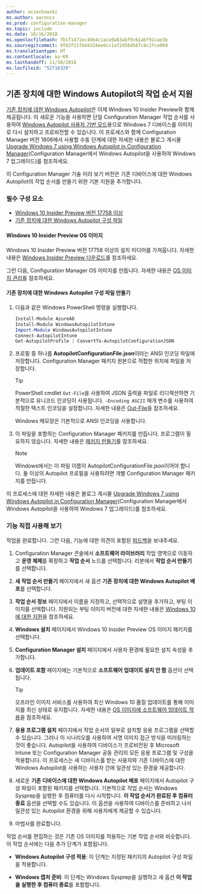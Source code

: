 ```yaml
---
author: aczechowski
ms.author: aaroncz
ms.prod: configuration-manager
ms.topic: include
ms.date: 10/16/2018
ms.openlocfilehash: 7b1f1471ec4b64c1aca9a83abf9c61abf91cae3b
ms.sourcegitcommit: 9f02f21fbd4324ee8cc1af2d56db67c9c2fce969
ms.translationtype: HT
ms.contentlocale: ko-KR
ms.lasthandoff: 11/30/2018
ms.locfileid: "52716320"
---
```

## <a name="bkmk_autopilot"></a> 기존 장치에 대한 Windows Autopilot의 작업 순서 지원
<!--1358333-->

[기존 장치에 대한 Windows Autopilot](https://techcommunity.microsoft.com/t5/Windows-IT-Pro-Blog/New-Windows-Autopilot-capabilities-and-expanded-partner-support/ba-p/260430)은 이제 Windows 10 Insider Preview와 함께 제공됩니다. 이 새로운 기능을 사용하면 단일 Configuration Manager 작업 순서를 사용하여 [Windows Autopilot 사용자 기반 모드](https://docs.microsoft.com/windows/deployment/windows-autopilot/user-driven)용으로 Windows 7 디바이스를 이미지로 다시 설치하고 프로비전할 수 있습니다. 이 프로세스와 함께 Configuration Manager 버전 1806에서 사용할 수동 단계에 대한 자세한 내용은 블로그 게시물 [Upgrade Windows 7 using Windows Autopilot in Configuration Manager](https://techcommunity.microsoft.com/t5/Windows-IT-Pro-Blog/Upgrade-Windows-7-using-Windows-Autopilot-in-Configuration/ba-p/267747)(Configuration Manager에서 Windows Autopilot을 사용하여 Windows 7 업그레이드)를 참조하세요. 

이 Configuration Manager 기술 미리 보기 버전은 기존 디바이스에 대한 Windows Autopilot의 작업 순서를 만들기 위한 기본 지원을 추가합니다. 


### <a name="prerequisites"></a>필수 구성 요소

- [Windows 10 Insider Preview 버전 17758 이상](#bkmk_autopilot-image)  
- [기존 장치에 대한 Windows Autopilot 구성 파일](#bkmk_autopilot-json)  

#### <a name="bkmk_autopilot-image"></a> Windows 10 Insider Preview OS 이미지
Windows 10 Insider Preview 버전 17758 이상의 설치 미디어를 가져옵니다. 자세한 내용은 [Windows Insider Preview 다운로드](https://www.microsoft.com/software-download/windowsinsiderpreviewadvanced)를 참조하세요.  

그런 다음, Configuration Manager OS 이미지를 만듭니다. 자세한 내용은 [OS 이미지 관리](/sccm/osd/get-started/manage-operating-system-images)를 참조하세요.

#### <a name="bkmk_autopilot-json"></a> 기존 장치에 대한 Windows Autopilot 구성 파일 만들기
1. 다음과 같은 Windows PowerShell 명령을 실행합니다.  

    ``` PowerShell  
    Install-Module AzureAD
    Install-Module WindowsAutopilotIntune 
    Import-Module WindowsAutopilotIntune 
    Connect-AutopilotIntune 
    Get-AutopilotProfile | ConvertTo-AutopilotConfigurationJSON 
    ```  

2. 프로필 중 하나를 **AutopilotConfigurationFile.json**이라는 ANSI 인코딩 파일에 저장합니다. Configuration Manager 패키지 원본으로 적합한 위치에 파일을 저장합니다.  

    > [!Tip]  
    > PowerShell cmdlet `Out-File`을 사용하여 JSON 출력을 파일로 리디렉션하면 기본적으로 유니코드 인코딩이 사용됩니다. `-Encoding ASCII` 매개 변수를 사용하여 적절한 텍스트 인코딩을 설정합니다. 자세한 내용은 [Out-File](https://docs.microsoft.com/powershell/module/microsoft.powershell.utility/out-file?view=powershell-6#optional-parameters)을 참조하세요.  
    > 
    > Windows 메모장은 기본적으로 ANSI 인코딩을 사용합니다.  

3. 이 파일을 포함하는 Configuration Manager 패키지를 만듭니다. 프로그램이 필요하지 않습니다. 자세한 내용은 [패키지 만들기](/sccm/apps/deploy-use/packages-and-programs#create-a-package-and-program)를 참조하세요.  

    > [!NOTE]  
    > Windows에서는 이 파일 이름이 AutopilotConfigurationFile.json이어야 합니다. 둘 이상의 Autopilot 프로필을 사용하려면 개별 Configuration Manager 패키지를 만듭니다.  

이 프로세스에 대한 자세한 내용은 블로그 게시물 [Upgrade Windows 7 using Windows Autopilot in Configuration Manager](https://techcommunity.microsoft.com/t5/Windows-IT-Pro-Blog/Upgrade-Windows-7-using-Windows-Autopilot-in-Configuration/ba-p/267747)(Configuration Manager에서 Windows Autopilot을 사용하여 Windows 7 업그레이드)를 참조하세요.


### <a name="try-it-out"></a>기능 직접 사용해 보기

작업을 완료합니다. 그런 다음, 기능에 대한 의견이 포함된 [피드백](/sccm/core/understand/find-help#product-feedback)을 보내주세요.

1. Configuration Manager 콘솔에서 **소프트웨어 라이브러리** 작업 영역으로 이동하고 **운영 체제**를 확장하고 **작업 순서** 노드를 선택합니다. 리본에서 **작업 순서 만들기**를 선택합니다.  

2. **새 작업 순서 만들기** 페이지에서 새 옵션 **기존 장치에 대한 Windows Autopilot 배포**를 선택합니다.  

3. **작업 순서 정보** 페이지에서 이름을 지정하고, 선택적으로 설명을 추가하고, 부팅 이미지를 선택합니다. 지원되는 부팅 이미지 버전에 대한 자세한 내용은 [Windows 10에 대한 지원](/sccm/core/plan-design/configs/support-for-windows-10#windows-10-adk)을 참조하세요.  

4. **Windows 설치** 페이지에서 Windows 10 Insider Preview OS 이미지 패키지를 선택합니다.  

5. **Configuration Manager 설치** 페이지에서 사용자 환경에 필요한 설치 속성을 추가합니다.  

6. **업데이트 포함** 페이지에는 기본적으로 **소프트웨어 업데이트 설치 안 함** 옵션이 선택됩니다.  

    > [!Tip]  
    > 오프라인 이미지 서비스를 사용하여 최신 Windows 10 품질 업데이트를 통해 이미지를 최신 상태로 유지합니다. 자세한 내용은 [OS 이미지에 소프트웨어 업데이트 적용](/sccm/osd/get-started/manage-operating-system-images#BKMK_OSImagesApplyUpdates)을 참조하세요.  

7. **응용 프로그램 설치** 페이지에서 작업 순서의 일부로 설치할 응용 프로그램을 선택할 수 있습니다. 그러나 이 시나리오를 사용하여 서명 이미지 접근 방식을 미러링하는 것이 좋습니다. Autopilot을 사용하여 디바이스가 프로비전된 후 Microsoft Intune 또는 Configuration Manager 공동 관리의 모든 응용 프로그램 및 구성을 적용합니다. 이 프로세스는 새 디바이스를 받는 사용자와 기존 디바이스에 대한 Windows Autopilot을 사용하는 사용자 간에 일관성 있는 환경을 제공합니다.  

8. 새로운 **기존 디바이스에 대한 Windows Autopilot 배포** 페이지에서 Autopilot 구성 파일이 포함된 패키지를 선택합니다. 기본적으로 작업 순서는 Windows Sysprep을 실행한 후 컴퓨터를 다시 시작합니다. **이 작업 순서가 완료된 후 컴퓨터 종료** 옵션을 선택할 수도 있습니다. 이 옵션을 사용하여 디바이스를 준비하고 나서 일관성 있는 Autopilot 환경을 위해 사용자에게 제공할 수 있습니다.  

9. 마법사를 완료합니다.  

작업 순서를 편집하는 것은 기존 OS 이미지를 적용하는 기본 작업 순서와 비슷합니다. 이 작업 순서에는 다음 추가 단계가 포함됩니다.  

- **Windows Autopilot 구성 적용**: 이 단계는 지정된 패키지의 Autopilot 구성 파일을 적용합니다.  

- **Windows 캡처 준비**: 이 단계는 Windows Sysprep을 실행하고 새 옵션 **이 작업을 실행한 후 컴퓨터 종료**를 포함합니다.  


